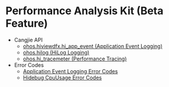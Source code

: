 # Performance Analysis Kit (Beta Feature)

- Cangjie API
    - [ohos.hiviewdfx.hi_app_event (Application Event Logging)](cj-apis-hiappevent.md)
    - [ohos.hilog (HiLog Logging)](cj-apis-hilog.md)
    - [ohos.hi_tracemeter (Performance Tracing)](cj-apis-hi_tracemeter.md)
- Error Codes
    - [Application Event Logging Error Codes](../errorcodes/cj-errorcode-hiappevent.md)
    - [Hidebug CpuUsage Error Codes](../errorcodes/cj-errorcode-hidebug-cpuusage.md)
    